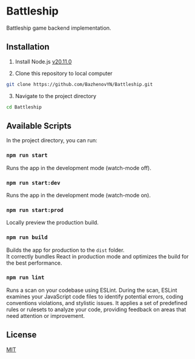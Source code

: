 # Battleship

Battleship game backend implementation.

## Installation

1. Install Node.js [v20.11.0](https://nodejs.org/en/download)

2. Clone this repository to local computer

```bash
git clone https://github.com/BazhenovYN/Battleship.git
```

3. Navigate to the project directory

```bash
cd Battleship
```

## Available Scripts

In the project directory, you can run:

### `npm run start`

Runs the app in the development mode (watch-mode off).

### `npm run start:dev`

Runs the app in the development mode (watch-mode on).

### `npm run start:prod`

Locally preview the production build.

### `npm run build`

Builds the app for production to the `dist` folder.\
It correctly bundles React in production mode and optimizes the build for the best performance.

### `npm run lint`

Runs a scan on your codebase using ESLint. During the scan, ESLint examines your JavaScript code files to identify potential errors, coding conventions violations, and stylistic issues. It applies a set of predefined rules or rulesets to analyze your code, providing feedback on areas that need attention or improvement.

## License

[MIT](./LICENSE)
